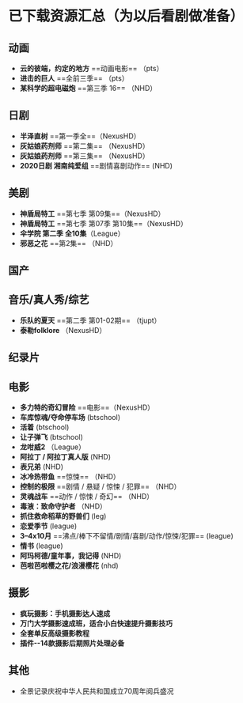 # 已下载资源汇总（为以后看剧做准备）

## 动画

- **云的彼端，约定的地方** ==动画电影== （pts）
- **进击的巨人** ==全前三季== （pts）
- **某科学的超电磁炮** ==第三季 16== （NHD） 

## 日剧
- **半泽直树** ==第一季全==（NexusHD）
- **灰姑娘药剂师** ==第二集== （NexusHD）
- **灰姑娘药剂师** ==第三集== （NexusHD）
- **2020日剧 湘南纯爱组** ==剧情喜剧动作== (NHD)
## 美剧

- **神盾局特工** ==第七季 第09集==（NexusHD）
- **神盾局特工** ==第七季 第07季 第10集==（NexusHD） 
- **伞学院 第二季 全10集**（League）
- **邪恶之花** ==第2集== （NHD）


## 国产

## 音乐/真人秀/综艺
- **乐队的夏天** ==第二季 第01-02期== （tjupt）
- **泰勒folklore** （NexusHD）

## 纪录片


## 电影
- **多力特的奇幻冒险** ==电影==（NexusHD）
- **车库惊魂/夺命停车场** (btschool)
- **活着** (btschool)
- **让子弹飞** (btschool)
- **龙咁威2** （League）
- **阿拉丁 / 阿拉丁真人版** (NHD)
- **表兄弟** (NHD)
- **冰冷热带鱼** ==惊悚== （NHD）
- **控制的极限** ==剧情 / 悬疑 / 惊悚 / 犯罪== （NHD）
- **灵魂战车** ==动作 / 惊悚 / 奇幻== （NHD）
- **毒液：致命守护者**  （NHD）
- **抓住救命稻草的野兽们** (leg)
- **恋爱季节** (league)
- **3–4x10月** ==沸点/棒下不留情/剧情/喜剧/动作/惊悚/犯罪== (league)
- **情书**  (league)
- **阿玛柯德/童年事，我记得** (NHD)
- **芭啦芭啦樱之花/浪漫樱花** (nhd)

## 摄影
- **疯玩摄影：手机摄影达人速成**
- **万门大学摄影速成班，适合小白快速提升摄影技巧**
- **全套单反高级摄影教程**
- **插件--14款摄影后期照片处理必备**


##   其他
- 全景记录庆祝中华人民共和国成立70周年阅兵盛况